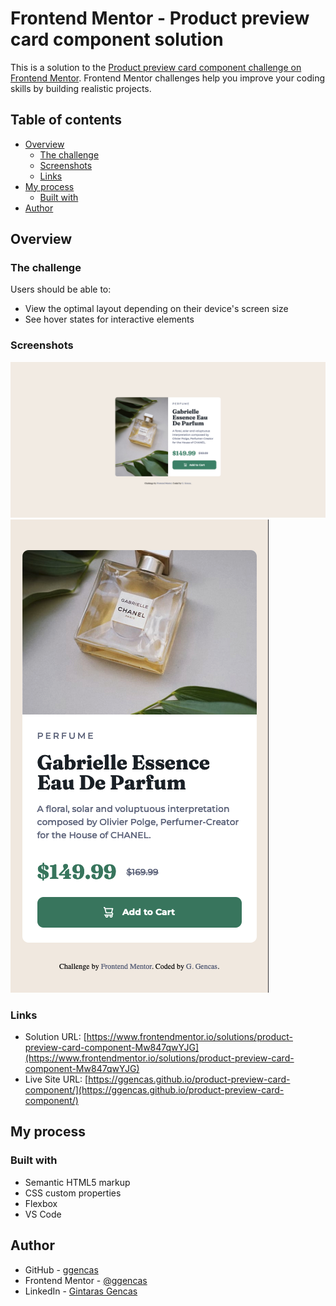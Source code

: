 # Frontend Mentor - Product preview card component solution

This is a solution to the [Product preview card component challenge on Frontend Mentor](https://www.frontendmentor.io/challenges/product-preview-card-component-GO7UmttRfa). Frontend Mentor challenges help you improve your coding skills by building realistic projects.

## Table of contents

- [Overview](#overview)
  - [The challenge](#the-challenge)
  - [Screenshots](#screenshots)
  - [Links](#links)
- [My process](#my-process)
  - [Built with](#built-with)
- [Author](#author)

## Overview

### The challenge

Users should be able to:

- View the optimal layout depending on their device's screen size
- See hover states for interactive elements

### Screenshots

![](./images/screenshot-desktop.png)
![](./images/screenshot-mobile.png)

### Links

- Solution URL: [https://www.frontendmentor.io/solutions/product-preview-card-component-Mw847qwYJG](https://www.frontendmentor.io/solutions/product-preview-card-component-Mw847qwYJG)
- Live Site URL: [https://ggencas.github.io/product-preview-card-component/](https://ggencas.github.io/product-preview-card-component/)

## My process

### Built with

- Semantic HTML5 markup
- CSS custom properties
- Flexbox
- VS Code

## Author

- GitHub - [ggencas](https://github.com/ggencas)
- Frontend Mentor - [@ggencas](https://www.frontendmentor.io/profile/ggencas)
- LinkedIn - [Gintaras Gencas](https://www.linkedin.com/in/gintaras-gencas/)

